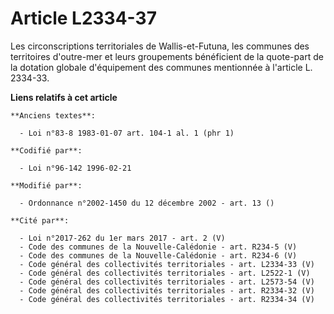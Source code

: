 # Article L2334-37

Les circonscriptions territoriales de Wallis-et-Futuna, les communes des territoires d'outre-mer et leurs groupements
bénéficient de la quote-part de la dotation globale d'équipement des communes mentionnée à l'article L. 2334-33.

**Liens relatifs à cet article**

	**Anciens textes**:

	  - Loi n°83-8 1983-01-07 art. 104-1 al. 1 (phr 1)

	**Codifié par**:

	  - Loi n°96-142 1996-02-21

	**Modifié par**:

	  - Ordonnance n°2002-1450 du 12 décembre 2002 - art. 13 ()

	**Cité par**:

	  - Loi n°2017-262 du 1er mars 2017 - art. 2 (V)
	  - Code des communes de la Nouvelle-Calédonie - art. R234-5 (V)
	  - Code des communes de la Nouvelle-Calédonie - art. R234-6 (V)
	  - Code général des collectivités territoriales - art. L2334-33 (V)
	  - Code général des collectivités territoriales - art. L2522-1 (V)
	  - Code général des collectivités territoriales - art. L2573-54 (V)
	  - Code général des collectivités territoriales - art. R2334-32 (V)
	  - Code général des collectivités territoriales - art. R2334-34 (V)
